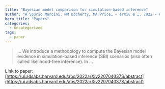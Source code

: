 ```yaml
---
title: "Bayesian model comparison for simulation-based inference"
author: "A Spurio Mancini, MM Docherty, MA Price… - arXiv e …, 2022 - ui.adsabs.harvard.edu"
hero_title: "Papers"
categories:
  - Uncategorized
tags:
  - paper
---
```



>… We introduce a methodology to compute the Bayesian model evidence in simulation-based inference (SBI) scenarios (also often called likelihood-free inference). In …

Link to paper: [https://ui.adsabs.harvard.edu/abs/2022arXiv220704037S/abstract](https://ui.adsabs.harvard.edu/abs/2022arXiv220704037S/abstract)
